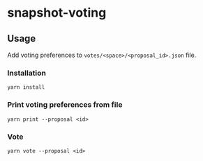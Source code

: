 # snapshot-voting

## Usage

Add voting preferences to `votes/<space>/<proposal_id>.json` file.

### Installation

```
yarn install
```

### Print voting preferences from file

```
yarn print --proposal <id>
```

### Vote

```
yarn vote --proposal <id>
```
